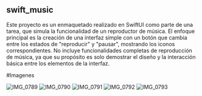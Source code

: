 ## swift_music

Este proyecto es un enmaquetado realizado en SwiftUI como parte de una tarea, que simula la funcionalidad de un reproductor de música. El enfoque principal es la creación de una interfaz simple con un botón que cambia entre los estados de "reproducir" y "pausar", mostrando los iconos correspondientes. No incluye funcionalidades completas de reproducción de música, ya que su propósito es solo demostrar el diseño y la interacción básica entre los elementos de la interfaz.

#Imagenes

![IMG_0789](https://github.com/user-attachments/assets/4d820d78-a206-4a52-a3ce-9ce749c55ce3)  ![IMG_0790](https://github.com/user-attachments/assets/ff8bbc4e-cf1b-4e83-a8b6-3c4740a9af1f)
![IMG_0791](https://github.com/user-attachments/assets/c01ad1c1-af23-4e6a-88ed-2b4ebc0d80f0)  ![IMG_0792](https://github.com/user-attachments/assets/b0100039-3538-4ec0-b9aa-3474f3356026)
![IMG_0793](https://github.com/user-attachments/assets/f3634691-8094-44cd-a0fa-a446098286dd)
